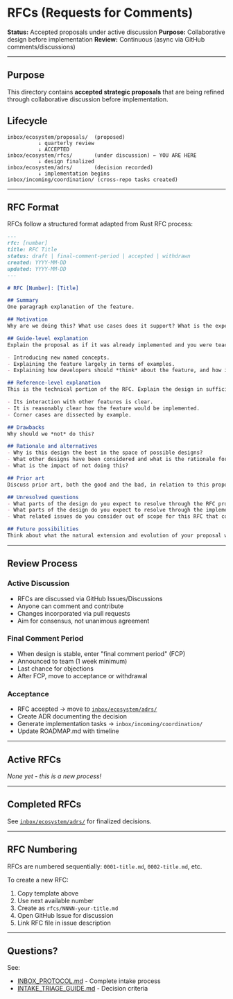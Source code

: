 # RFCs (Requests for Comments)

**Status:** Accepted proposals under active discussion
**Purpose:** Collaborative design before implementation
**Review:** Continuous (async via GitHub comments/discussions)

---

## Purpose

This directory contains **accepted strategic proposals** that are being refined through collaborative discussion before implementation.

## Lifecycle

```
inbox/ecosystem/proposals/  (proposed)
          ↓ quarterly review
          ↓ ACCEPTED
inbox/ecosystem/rfcs/       (under discussion) ← YOU ARE HERE
          ↓ design finalized
inbox/ecosystem/adrs/       (decision recorded)
          ↓ implementation begins
inbox/incoming/coordination/ (cross-repo tasks created)
```

---

## RFC Format

RFCs follow a structured format adapted from Rust RFC process:

```markdown
---
rfc: [number]
title: RFC Title
status: draft | final-comment-period | accepted | withdrawn
created: YYYY-MM-DD
updated: YYYY-MM-DD
---

# RFC [Number]: [Title]

## Summary
One paragraph explanation of the feature.

## Motivation
Why are we doing this? What use cases does it support? What is the expected outcome?

## Guide-level explanation
Explain the proposal as if it was already implemented and you were teaching it to another developer. That generally means:

- Introducing new named concepts.
- Explaining the feature largely in terms of examples.
- Explaining how developers should *think* about the feature, and how it should impact the way they use the ecosystem.

## Reference-level explanation
This is the technical portion of the RFC. Explain the design in sufficient detail that:

- Its interaction with other features is clear.
- It is reasonably clear how the feature would be implemented.
- Corner cases are dissected by example.

## Drawbacks
Why should we *not* do this?

## Rationale and alternatives
- Why is this design the best in the space of possible designs?
- What other designs have been considered and what is the rationale for not choosing them?
- What is the impact of not doing this?

## Prior art
Discuss prior art, both the good and the bad, in relation to this proposal.

## Unresolved questions
- What parts of the design do you expect to resolve through the RFC process before this gets merged?
- What parts of the design do you expect to resolve through the implementation of this feature before stabilization?
- What related issues do you consider out of scope for this RFC that could be addressed in the future independently of the solution that comes out of this RFC?

## Future possibilities
Think about what the natural extension and evolution of your proposal would be and how it would affect the ecosystem holistically.
```

---

## Review Process

### Active Discussion
- RFCs are discussed via GitHub Issues/Discussions
- Anyone can comment and contribute
- Changes incorporated via pull requests
- Aim for consensus, not unanimous agreement

### Final Comment Period
- When design is stable, enter "final comment period" (FCP)
- Announced to team (1 week minimum)
- Last chance for objections
- After FCP, move to acceptance or withdrawal

### Acceptance
- RFC accepted → move to [`inbox/ecosystem/adrs/`](../adrs/)
- Create ADR documenting the decision
- Generate implementation tasks → `inbox/incoming/coordination/`
- Update ROADMAP.md with timeline

---

## Active RFCs

*None yet - this is a new process!*

---

## Completed RFCs

See [`inbox/ecosystem/adrs/`](../adrs/) for finalized decisions.

---

## RFC Numbering

RFCs are numbered sequentially: `0001-title.md`, `0002-title.md`, etc.

To create a new RFC:
1. Copy template above
2. Use next available number
3. Create as `rfcs/NNNN-your-title.md`
4. Open GitHub Issue for discussion
5. Link RFC file in issue description

---

## Questions?

See:
- [INBOX_PROTOCOL.md](../../INBOX_PROTOCOL.md) - Complete intake process
- [INTAKE_TRIAGE_GUIDE.md](../../INTAKE_TRIAGE_GUIDE.md) - Decision criteria
